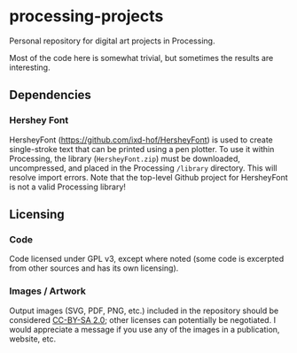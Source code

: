 # processing-projects

Personal repository for digital art projects in Processing.

Most of the code here is somewhat trivial, but sometimes the results are interesting.

## Dependencies

### Hershey Font

HersheyFont (https://github.com/ixd-hof/HersheyFont) is used to create single-stroke text that can be printed using a pen plotter.  To use it within Processing, the library (`HersheyFont.zip`) must be downloaded, uncompressed, and placed in the Processing `/library` directory.  This will resolve import errors.  Note that the top-level Github project for HersheyFont is not a valid Processing library!

## Licensing

### Code

Code licensed under GPL v3, except where noted (some code is excerpted from other sources and has its own licensing).

### Images / Artwork

Output images (SVG, PDF, PNG, etc.) included in the repository should be considered [CC-BY-SA 2.0][cc]; other licenses can potentially be negotiated.  I would appreciate a message if you use any of the images in a publication, website, etc.

[cc]: https://creativecommons.org/licenses/by-sa/2.0/
